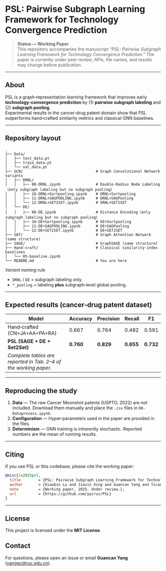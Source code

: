 # PSL: Pairwise Subgraph Learning Framework for Technology Convergence Prediction

> **Status — Working Paper**  
> This repository accompanies the manuscript *“PSL: Pairwise Subgraph Learning Framework for Technology Convergence Prediction.”* The paper is currently under peer review; APIs, file names, and results may change before publication.

---

## About

PSL is a graph‑representation learning framework that improves early **technology‑convergence prediction** by (1) **pairwise subgraph labeling** and (2) **subgraph pooling**.  
Experimental results in the cancer‑drug patent domain show that PSL outperforms hand‑crafted similarity metrics and classical GNN baselines.

---

## Repository layout

```
.
├── Data/                       			
│   ├── test_data.pt
│   ├── train_data.pt
│   └── val_data.pt
├── GCN/                                 # Graph Convolutional Network variants		
│   ├── DRNL/                   			
│   │   ├── 00-DRNL.ipynb                # Double‑Radius Node Labeling（only subgraph labeling but no subgraph pooling）
│   │   ├── 10-DRNL+Sortpooling.ipynb    # DRNL+Sortpooling
│   │   ├── 11-DRNL+SAGPOOLING.ipynb     # DRNL+SAGPooling
│   │   └── 12-DRNL+SET2SET.ipynb        # DRNL+SET2SET
│   └── DE/                     			
│   │   ├── 00-DE.ipynb                  # Distance Encoding（only subgraph labeling but no subgraph pooling）
│   │   ├── 10-DE+Sortpooling.ipynb      # DE+Sortpooling		
│   │   ├── 11-DE+SAGPOOLING.ipynb       # DE+SAGPooling
│   │   └── 12-DE+SET2SET.ipynb          # DE+SET2SET
├── GAT/                                 # Graph Attention Network (same structure)
├── SAGE/                                # GraphSAGE (same structure)
├── Hand-craft/                          # Classical similarity‑index baselines
│   └── 05-baseline.ipynb
└── README.md                            # You are here
```

*Variant naming rule*   

- `DRNL` / `DE` = subgraph labeling only.  
- `*_pooling` = labeling **plus** subgraph‑level global pooling.

---

## Expected results (cancer‑drug patent dataset)

| Model                                                        | Accuracy  | Precision | Recall    | F1        |
| ------------------------------------------------------------ | --------- | --------- | --------- | --------- |
| Hand‑crafted (CN+JA+AA+PA+RA)                                | 0.667     | 0.764     | 0.482     | 0.591     |
| **PSL (SAGE + DE + Set2Set)**                                | **0.760** | **0.829** | **0.655** | **0.732** |
| *Complete tables are reported in Tab. 2–4 of the working paper.* |           |           |           |           |

---

## Reproducing the study

1. **Data** — The raw Cancer Moonshot patents (USPTO, 2022) are *not* included. Download them manually and place the `.csv` files in `00-Dataprocess.ipynb`.
2. **Configuration** — Hyper‑parameters used in the paper are provided in the files.
3. **Determinism** — GNN training is inherently stochastic. Reported numbers are the mean of running results.

---

## Citing

If you use PSL or this codebase, please cite the working paper:

```bibtex
@misc{lu2025psl,
  title        = {PSL: Pairwise Subgraph Learning Framework for Technology Convergence Prediction},
  author       = {Xiaobin Lu and Jiaxin Xing and Guancan Yang and Yicong Yan},
  note         = {Working paper, 2025. Under review.},
  url          = {https://github.com/yycruc/PSL}
}
```

---

## License

This project is licensed under the **MIT License**.

## Contact

For questions, please open an issue or email **Guancan Yang** (<yanggc@ruc.edu.cn>).
